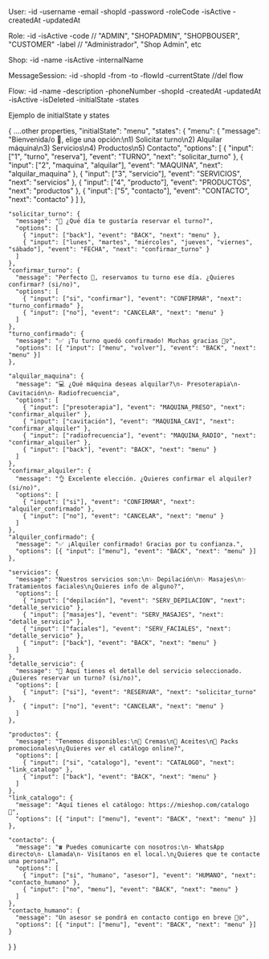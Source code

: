 User:
-id
-username
-email
-shopId
-password
-roleCode
-isActive
-createdAt
-updatedAt

Role:
-id
-isActive
-code // "ADMIN", "SHOPADMIN", "SHOPBOUSER", "CUSTOMER"
-label // "Administrador", "Shop Admin", etc

Shop:
-id
-name
-isActive
-internalName

MessageSession:
-id
-shopId
-from
-to
-flowId
-currentState //del flow

Flow:
-id
-name
-description
-phoneNumber
-shopId
-createdAt
-updatedAt
-isActive
-isDeleted
-initialState
-states

Ejemplo de initialState y states

{
....other properties,
"initialState": "menu",
"states": {
"menu": {
"message": "Bienvenida/o 👋, elige una opción:\n1) Solicitar turno\n2) Alquilar máquina\n3) Servicios\n4) Productos\n5) Contacto",
"options": [
{ "input": ["1", "turno", "reserva"], "event": "TURNO", "next": "solicitar_turno" },
{ "input": ["2", "maquina", "alquilar"], "event": "MAQUINA", "next": "alquilar_maquina" },
{ "input": ["3", "servicio"], "event": "SERVICIOS", "next": "servicios" },
{ "input": ["4", "producto"], "event": "PRODUCTOS", "next": "productos" },
{ "input": ["5", "contacto"], "event": "CONTACTO", "next": "contacto" }
]
},

    "solicitar_turno": {
      "message": "📅 ¿Qué día te gustaría reservar el turno?",
      "options": [
        { "input": ["back"], "event": "BACK", "next": "menu" },
        { "input": ["lunes", "martes", "miércoles", "jueves", "viernes", "sábado"], "event": "FECHA", "next": "confirmar_turno" }
      ]
    },
    "confirmar_turno": {
      "message": "Perfecto 🙌, reservamos tu turno ese día. ¿Quieres confirmar? (si/no)",
      "options": [
        { "input": ["si", "confirmar"], "event": "CONFIRMAR", "next": "turno_confirmado" },
        { "input": ["no"], "event": "CANCELAR", "next": "menu" }
      ]
    },
    "turno_confirmado": {
      "message": "✅ ¡Tu turno quedó confirmado! Muchas gracias 💆‍♀️",
      "options": [{ "input": ["menu", "volver"], "event": "BACK", "next": "menu" }]
    },

    "alquilar_maquina": {
      "message": "💻 ¿Qué máquina deseas alquilar?\n- Presoterapia\n- Cavitación\n- Radiofrecuencia",
      "options": [
        { "input": ["presoterapia"], "event": "MAQUINA_PRESO", "next": "confirmar_alquiler" },
        { "input": ["cavitación"], "event": "MAQUINA_CAVI", "next": "confirmar_alquiler" },
        { "input": ["radiofrecuencia"], "event": "MAQUINA_RADIO", "next": "confirmar_alquiler" },
        { "input": ["back"], "event": "BACK", "next": "menu" }
      ]
    },
    "confirmar_alquiler": {
      "message": "👌 Excelente elección. ¿Quieres confirmar el alquiler? (si/no)",
      "options": [
        { "input": ["si"], "event": "CONFIRMAR", "next": "alquiler_confirmado" },
        { "input": ["no"], "event": "CANCELAR", "next": "menu" }
      ]
    },
    "alquiler_confirmado": {
      "message": "✅ ¡Alquiler confirmado! Gracias por tu confianza.",
      "options": [{ "input": ["menu"], "event": "BACK", "next": "menu" }]
    },

    "servicios": {
      "message": "Nuestros servicios son:\n✨ Depilación\n✨ Masajes\n✨ Tratamientos faciales\n¿Quieres info de alguno?",
      "options": [
        { "input": ["depilación"], "event": "SERV_DEPILACION", "next": "detalle_servicio" },
        { "input": ["masajes"], "event": "SERV_MASAJES", "next": "detalle_servicio" },
        { "input": ["faciales"], "event": "SERV_FACIALES", "next": "detalle_servicio" },
        { "input": ["back"], "event": "BACK", "next": "menu" }
      ]
    },
    "detalle_servicio": {
      "message": "📖 Aquí tienes el detalle del servicio seleccionado. ¿Quieres reservar un turno? (si/no)",
      "options": [
        { "input": ["si"], "event": "RESERVAR", "next": "solicitar_turno" },
        { "input": ["no"], "event": "CANCELAR", "next": "menu" }
      ]
    },

    "productos": {
      "message": "Tenemos disponibles:\n🧴 Cremas\n🌿 Aceites\n🎁 Packs promocionales\n¿Quieres ver el catálogo online?",
      "options": [
        { "input": ["si", "catalogo"], "event": "CATALOGO", "next": "link_catalogo" },
        { "input": ["back"], "event": "BACK", "next": "menu" }
      ]
    },
    "link_catalogo": {
      "message": "Aquí tienes el catálogo: https://mieshop.com/catalogo 📲",
      "options": [{ "input": ["menu"], "event": "BACK", "next": "menu" }]
    },

    "contacto": {
      "message": "☎️ Puedes comunicarte con nosotros:\n- WhatsApp directo\n- Llamada\n- Visítanos en el local.\n¿Quieres que te contacte una persona?",
      "options": [
        { "input": ["si", "humano", "asesor"], "event": "HUMANO", "next": "contacto_humano" },
        { "input": ["no", "menu"], "event": "BACK", "next": "menu" }
      ]
    },
    "contacto_humano": {
      "message": "Un asesor se pondrá en contacto contigo en breve 🙋‍♀️",
      "options": [{ "input": ["menu"], "event": "BACK", "next": "menu" }]
    }

}
}

